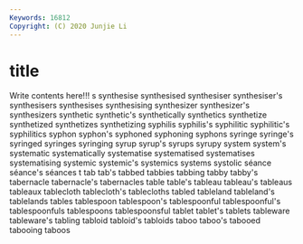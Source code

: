 ```yaml
---
Keywords: 16812
Copyright: (C) 2020 Junjie Li
---
```


# title

Write contents here!!!
s 
synthesise 
synthesised 
synthesiser 
synthesiser's 
synthesisers 
synthesises 
synthesising 
synthesizer
synthesizer's 
synthesizers 
synthetic 
synthetic's 
synthetically 
synthetics 
synthetize 
synthetized 
synthetizes 
synthetizing
syphilis 
syphilis's 
syphilitic 
syphilitic's 
syphilitics 
syphon 
syphon's 
syphoned 
syphoning 
syphons
syringe 
syringe's 
syringed 
syringes 
syringing 
syrup 
syrup's 
syrups 
syrupy 
system
system's 
systematic 
systematically 
systematise 
systematised 
systematises 
systematising 
systemic 
systemic's 
systemics
systems 
systolic 
séance 
séance's 
séances 
t 
tab 
tab's 
tabbed 
tabbies
tabbing 
tabby 
tabby's 
tabernacle 
tabernacle's 
tabernacles 
table 
table's 
tableau 
tableau's
tableaus 
tableaux 
tablecloth 
tablecloth's 
tablecloths 
tabled 
tableland 
tableland's 
tablelands 
tables
tablespoon 
tablespoon's 
tablespoonful 
tablespoonful's 
tablespoonfuls 
tablespoons 
tablespoonsful 
tablet 
tablet's 
tablets
tableware 
tableware's 
tabling 
tabloid 
tabloid's 
tabloids 
taboo 
taboo's 
tabooed 
tabooing
taboos 
